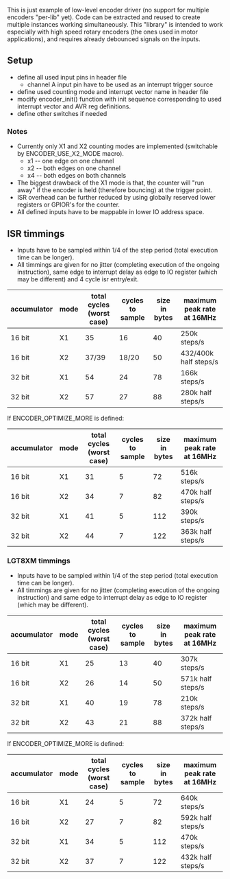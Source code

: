 This is just example of low-level encoder driver (no support for multiple encoders "per-lib" yet).
Code can be extracted and reused to create multiple instances working simultaneously.
This "library" is intended to work especially with high speed rotary encoders (the ones used in motor applications), and requires already debounced signals on the inputs.

## Setup
- define all used input pins in header file
	* channel A input pin have to be used as an interrupt trigger source
- define used counting mode and interrupt vector name in header file
- modify encoder_init() function with init sequence corresponding to used interrupt vector and AVR reg definitions.
- define other switches if needed

### Notes
- Currently only X1 and X2 counting modes are implemented (switchable by ENCODER_USE_X2_MODE macro).
	* x1 -- one edge on one channel
	* x2 -- both edges on one channel
	* x4 -- both edges on both channels
- The biggest drawback of the X1 mode is that, the counter will "run away" if the encoder is held (therefore bouncing) at the trigger point. 
- ISR overhead can be further reduced by using globally reserved lower registers or GPIOR's for the counter. 
- All defined inputs have to be mappable in lower IO address space.

## ISR timmings

- Inputs have to be sampled within 1/4 of the step period (total execution time can be longer).
- All timmings are given for no jitter (completing execution of the ongoing instruction), same edge to interrupt delay as edge to IO register (which may be different) and 4 cycle isr entry/exit.

| accumulator  | mode | total cycles (worst case) | cycles to sample | size in bytes | maximum peak rate at 16MHz | 
| --- | --- | --- | --- | --- | --- |
| 16 bit | X1 | 35 | 16 | 40 | 250k steps/s |
| 16 bit | X2 | 37/39 | 18/20 | 50 | 432/400k half steps/s |
| 32 bit | X1 | 54 | 24 | 78 | 166k steps/s |
| 32 bit | X2 | 57 | 27 | 88 | 280k half steps/s |

If ENCODER_OPTIMIZE_MORE is defined:

| accumulator  | mode | total cycles (worst case) | cycles to sample | size in bytes | maximum peak rate at 16MHz | 
| --- | --- | --- | --- | --- | --- |
| 16 bit | X1 | 31 | 5 | 72 | 516k steps/s |
| 16 bit | X2 | 34 | 7 | 82 | 470k half steps/s |
| 32 bit | X1 | 41 | 5 | 112 | 390k steps/s |
| 32 bit | X2 | 44 | 7 | 122 | 363k half steps/s |

### LGT8XM timmings

- Inputs have to be sampled within 1/4 of the step period (total execution time can be longer).
- All timmings are given for no jitter (completing execution of the ongoing instruction) and same edge to interrupt delay as edge to IO register (which may be different).

| accumulator  | mode | total cycles (worst case) | cycles to sample | size in bytes | maximum peak rate at 16MHz | 
| --- | --- | --- | --- | --- | --- |
| 16 bit | X1 | 25 | 13 | 40 | 307k steps/s |
| 16 bit | X2 | 26 | 14 | 50 | 571k half steps/s |
| 32 bit | X1 | 40 | 19 | 78 | 210k steps/s |
| 32 bit | X2 | 43 | 21 | 88 | 372k half steps/s |

If ENCODER_OPTIMIZE_MORE is defined:

| accumulator  | mode | total cycles (worst case) | cycles to sample | size in bytes | maximum peak rate at 16MHz | 
| --- | --- | --- | --- | --- | --- |
| 16 bit | X1 | 24 | 5 | 72 | 640k steps/s |
| 16 bit | X2 | 27 | 7 | 82 | 592k half steps/s |
| 32 bit | X1 | 34 | 5 | 112 | 470k steps/s |
| 32 bit | X2 | 37 | 7 | 122 | 432k half steps/s |